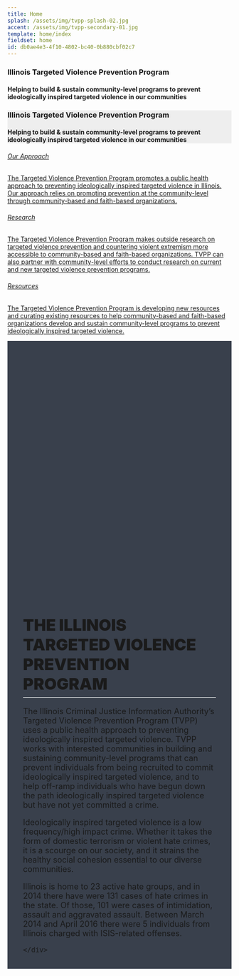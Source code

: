 ```yaml
---
title: Home
splash: /assets/img/tvpp-splash-02.jpg
accent: /assets/img/tvpp-secondary-01.jpg
template: home/index
fieldset: home
id: db0ae4e3-4f10-4802-bc40-0b880cbf02c7
---
```


<style>
.fullscreen {margin: 0 !important; pading: 0 !important}
</style>

<!-- Splash image -->
<div class="homeHero hidden-sm hidden-xs" style="background-image: url({{splash}});">
  <div class="homeHeader">
    <h3> Illinois Targeted Violence Prevention Program</h3>
    <h4> Helping to build & sustain community-level programs to prevent ideologically inspired targeted violence in our communities</h4>
  </div>
</div>


<div style="background: #eee" class="homeHero mobile hidden-md hidden-lg">
  <div class="text-center">
    <h3> Illinois Targeted Violence Prevention Program</h3>
    <h4 class="orange"> Helping to build & sustain community-level programs to prevent ideologically inspired targeted violence in our communities</h4>
  </div>
</div> 


<!-- hoverBoxes -->
 <div class="container-fluid fullscreen">
<div class="hidden-xs hidden-sm">
  <div style="margin: 0; padding: 0">

  <div class="equal">
    <div class="col-sm-12 col-md-4 col-lg-4 hoverBox">
        <a href="/tvpp/our-approach">
          <div class="service-inner">
            <h6 class="entry-title">Our Approach</h6>
            <p class="p-description">The Targeted Violence Prevention Program promotes a public health approach to preventing ideologically inspired
              targeted violence in Illinois. Our approach relies on promoting prevention at the community-level through community-based
              and faith-based organizations. </p>
          </div>
        </a>
      </div>
      <div class="col-sm-12 col-md-4 col-lg-4 hoverBox">
        <a href="/tvpp/research">
          <div class="service-inner">

  <h6 class="entry-title">Research</h6>
            <p class="p-description">The Targeted Violence Prevention Program makes outside research on targeted violence prevention and countering
              violent extremism more accessible to community-based and faith-based organizations. TVPP can also partner with
              community-level efforts to conduct research on current and new targeted violence prevention programs.</p>
          </div>
        </a>
      </div>
      <div class="col-sm-12 col-md-4 col-lg-4 hoverBox">
        <a href="/tvpp/resources">
          <div class="service-inner">

   <h6 class="entry-title">Resources</h6>
            <p class="p-description">The Targeted Violence Prevention Program is developing new resources and curating existing resources to help
              community-based and faith-based organizations develop and sustain community-level programs to prevent ideologically
              inspired targeted violence.</p>
          </div>
        </a>
      </div>
    </div>
  </div>
</div>
</div> 



<div class="container-fluid" style="background: #39404c" id="home-welcome">

  <div class="row">
    <div class="col-md-5 fullwidth" style="background: url({{accent}}) no-repeat center center !important; background-size: cover  !important; height: 550px;">
      
  </div>
    <div class="col-md-7 fullwidth" style="padding: 15px 35px; font-size: 18px;">
      <h1 class="h3" style="text-transform: uppercase; font-weight: 900; border-bottom: 1px solid #fff; padding-bottom: 8px; margin-bottom: 20px">The Illinois Targeted Violence Prevention Program</h1>
            <p >The Illinois Criminal Justice Information Authority’s Targeted Violence Prevention Program (TVPP) uses a public health approach to preventing ideologically inspired targeted violence.  TVPP works with interested communities in building and sustaining community-level programs that can prevent individuals from being recruited to commit ideologically inspired targeted violence, and to help off-ramp individuals who have begun down the path ideologically inspired targeted violence but have not yet committed a crime.</p>

<p>
Ideologically inspired targeted violence is a low frequency/high impact crime.  Whether it takes the form of domestic terrorism or violent hate crimes, it is a scourge on our society, and it strains the healthy social cohesion essential to our diverse communities.</p>

<p>Illinois is home to 23 active hate groups, and in 2014 there have were 131 cases of hate crimes in the state.  Of those, 101 were cases of intimidation, assault and aggravated assault. Between March 2014 and April 2016 there were 5 individuals from Illinois charged with ISIS-related offenses.</p>

    </div>
  </div>
  
</div>

